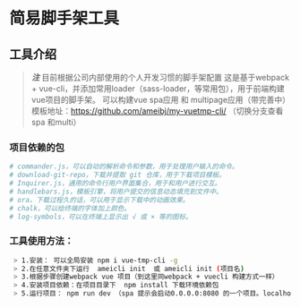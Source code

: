 
# 简易脚手架工具

## 工具介绍
 > ***注*** 目前根据公司内部使用的个人开发习惯的脚手架配置
 > 这是基于webpack + vue-cli，并添加常用loader（sass-loader，等常用包），用于前端构建vue项目的脚手架。
 > 可以构建vue spa应用 和 multipage应用（带完善中）
 > 模板地址：https://github.com/ameibj/my-vuetmp-cli/ （切换分支查看 spa 和multi）

### 项目依赖的包
``` bash
# commander.js，可以自动的解析命令和参数，用于处理用户输入的命令。
# download-git-repo，下载并提取 git 仓库，用于下载项目模板。
# Inquirer.js，通用的命令行用户界面集合，用于和用户进行交互。
# handlebars.js，模板引擎，将用户提交的信息动态填充到文件中。
# ora，下载过程久的话，可以用于显示下载中的动画效果。
# chalk，可以给终端的字体加上颜色。
# log-symbols，可以在终端上显示出 √ 或 × 等的图标。
```
### 工具使用方法：
``` bash
 > 1.安装： 可以全局安装 npm i vue-tmp-cli -g
 > 2.在任意文件夹下运行  ameicli init  或 ameicli init (项目名)
 > 3.根据步骤创建webpack vue 项目（到这里同webpack + vuecli 构建方式一样）
 > 4.安装项目依赖：在项目目录下  npm install 下载环境依赖包
 > 5.运行项目： npm run dev （spa 提示会启动0.0.0.0:8080 的一个项目。localhost:8080 或 本机ip+端口 192.168.1.22:8080）

```
